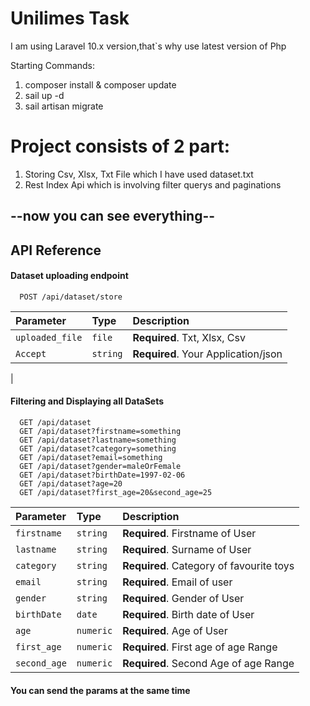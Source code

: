 
# Unilimes Task
I am using Laravel 10.x version,that`s why 
use latest version of Php

Starting Commands:
1) composer install & composer update
2) sail up -d
3) sail artisan migrate 


# Project consists of 2 part:
1) Storing Csv, Xlsx, Txt File which I have used dataset.txt
2) Rest Index Api which is involving filter querys and paginations

## --now you can see everything--







## API Reference

#### Dataset uploading endpoint

```http
  POST /api/dataset/store
```

| Parameter | Type     | Description                |
| :-------- | :------- | :------------------------- |
| `uploaded_file` | `file` | **Required**. Txt, Xlsx, Csv |
| `Accept` | `string` | **Required**. Your Application/json |
| 


#### Filtering and Displaying all DataSets

```http
  GET /api/dataset
  GET /api/dataset?firstname=something
  GET /api/dataset?lastname=something
  GET /api/dataset?category=something
  GET /api/dataset?email=something
  GET /api/dataset?gender=maleOrFemale
  GET /api/dataset?birthDate=1997-02-06
  GET /api/dataset?age=20
  GET /api/dataset?first_age=20&second_age=25
```

| Parameter | Type     | Description                       |
| :-------- | :------- | :-------------------------------- |
`firstname`             | `string` | **Required**. Firstname of User |
| `lastname`               | `string` | **Required**. Surname of User |
| `category`               | `string` | **Required**. Category of favourite toys |
| `email`               | `string` | **Required**. Email of user |
| `gender`               | `string` | **Required**. Gender of User |
| `birthDate`               | `date` | **Required**. Birth date of User |
| `age`               | `numeric` | **Required**. Age of User |
| `first_age`               | `numeric` | **Required**. First age of age Range |
| `second_age`               | `numeric` | **Required**. Second Age of age Range |

#### You can send the params at the same time
